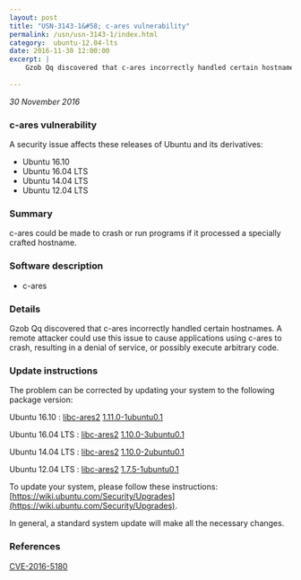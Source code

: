 ```yaml
---
layout: post
title: "USN-3143-1&#58; c-ares vulnerability"
permalink: /usn/usn-3143-1/index.html
category:  ubuntu-12.04-lts
date: 2016-11-30 12:00:00
excerpt: |
    Gzob Qq discovered that c-ares incorrectly handled certain hostnames. A remote attacker could use this issue to cause applications using c-ares to crash, resulting in a denial of service, or possibly execute arbitrary code. 
    
--- 
```

 
 

*30 November 2016*

### c-ares vulnerability

A security issue affects these releases of Ubuntu and its derivatives:

* Ubuntu 16.10
* Ubuntu 16.04 LTS
* Ubuntu 14.04 LTS
* Ubuntu 12.04 LTS

### Summary

c-ares could be made to crash or run programs if it processed a specially crafted hostname.

### Software description

* c-ares 

### Details

Gzob Qq discovered that c-ares incorrectly handled certain hostnames. A remote attacker could use this issue to cause applications using c-ares to crash, resulting in a denial of service, or possibly execute arbitrary code. 

### Update instructions

The problem can be corrected by updating your system to the following package version:

Ubuntu 16.10
 : [libc-ares2](https://launchpad.net/ubuntu/+source/c-ares) <span> [1.11.0-1ubuntu0.1](https://launchpad.net/ubuntu/+source/c-ares/1.11.0-1ubuntu0.1) </span> 

Ubuntu 16.04 LTS
 : [libc-ares2](https://launchpad.net/ubuntu/+source/c-ares) <span> [1.10.0-3ubuntu0.1](https://launchpad.net/ubuntu/+source/c-ares/1.10.0-3ubuntu0.1) </span> 

Ubuntu 14.04 LTS
 : [libc-ares2](https://launchpad.net/ubuntu/+source/c-ares) <span> [1.10.0-2ubuntu0.1](https://launchpad.net/ubuntu/+source/c-ares/1.10.0-2ubuntu0.1) </span> 

Ubuntu 12.04 LTS
 : [libc-ares2](https://launchpad.net/ubuntu/+source/c-ares) <span> [1.7.5-1ubuntu0.1](https://launchpad.net/ubuntu/+source/c-ares/1.7.5-1ubuntu0.1) </span> 

To update your system, please follow these instructions: [https://wiki.ubuntu.com/Security/Upgrades](https://wiki.ubuntu.com/Security/Upgrades).

In general, a standard system update will make all the necessary changes. 

### References

 
 [CVE-2016-5180](http://people.ubuntu.com/~ubuntu-security/cve/CVE-2016-5180)
 

